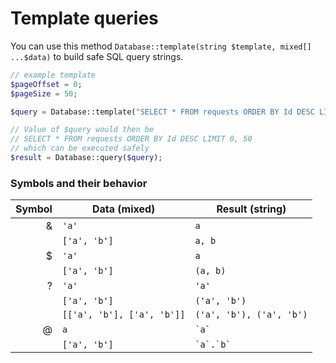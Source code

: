 # Template queries
You can use this method `Database::template(string $template, mixed[] ...$data)` to build safe SQL query strings.

```php
// example template
$pageOffset = 0;
$pageSize = 50;

$query = Database::template("SELECT * FROM requests ORDER BY Id DESC LIMIT &", [$pageOffset, $pageSize]);

// Value of $query would then be
// SELECT * FROM requests ORDER BY Id DESC LIMIT 0, 50
// which can be executed safely
$result = Database::query($query);
```

### Symbols and their behavior

| Symbol | Data (mixed)               | Result (string)           |
|-:      |-                           |-                          |
| &      | `'a'`                      | `a`                       |
|        | `['a', 'b']`               | `a, b`                    |
| $      | `'a'`                      | `a`                       |
|        | `['a', 'b']`               | `(a, b)`                  |
| ?      | `'a'`                      | `'a'`                     |
|        | `['a', 'b']`               | `('a', 'b')`              |
|        | `[['a', 'b'], ['a', 'b']]` | `('a', 'b'), ('a', 'b')`  |
| @      | `a`                        | `` `a` ``                 |
|        | `['a', 'b']`               | `` `a`.`b` ``             |